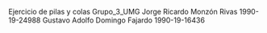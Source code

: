 Ejercicio de pilas y colas
Grupo_3_UMG
Jorge Ricardo Monzón Rivas 1990-19-24988
Gustavo Adolfo Domingo Fajardo 1990-19-16436
